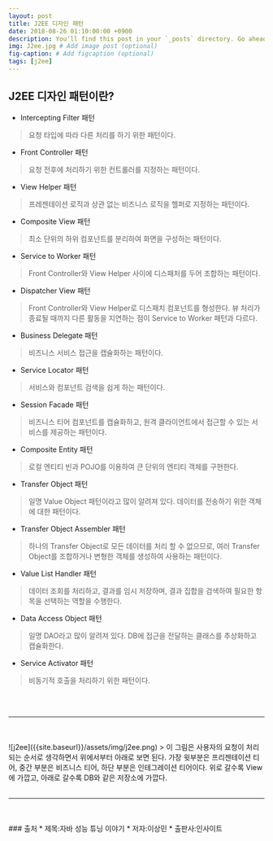 ```yaml
---
layout: post
title: J2EE 디자인 패턴
date: 2018-08-26 01:10:00:00 +0900
description: You’ll find this post in your `_posts` directory. Go ahead and edit it and re-build the site to see your changes. # Add post description (optional)
img: J2ee.jpg # Add image post (optional)
fig-caption: # Add figcaption (optional)
tags: [j2ee]
---
```

## J2EE 디자인 패턴이란?
* Intercepting Filter 패턴
> 요청 타입에 따라 다른 처리를 하기 위한 패턴이다.
* Front Controller 패턴
> 요청 전후에 처리하기 위한 컨트롤러를 지정하는 패턴이다.
* View Helper 패턴
> 프레젠테이션 로직과 상관 없는 비즈니스 로직을 헬퍼로 지정하는 패턴이다.
* Composite View 패턴
> 최소 단위의 하위 컴포넌트를 분리하여 화면을 구성하는 패턴이다.
* Service to Worker 패턴
> Front Controller와 View Helper 사이에 디스패처를 두어 조합하는 패턴이다.
* Dispatcher View 패턴
> Front Controller와 View Helper로 디스패치 컴포넌트를 형성한다. 뷰 처리가 종료될 때까지 다른 활동을 지연하는 점이 Service to Worker 패턴과 다르다.
* Business Delegate 패턴
> 비즈니스 서비스 접근을 캡슐화하는 패턴이다.
* Service Locator 패턴
> 서비스와 컴포넌트 검색을 쉽게 하는 패턴이다.
* Session Facade 패턴
> 비즈니스 티어 컴포넌트를 캡슐화하고, 원격 클라이언트에서 접근할 수 있는 서비스를 제공하는 패턴이다.
* Composite Entity 패턴  
> 로컬 엔티티 빈과 POJO를 이용하여 큰 단위의 엔티티 객체를 구현한다.
* Transfer Object 패턴
> 일명 Value Object 패턴이라고 많이 알려져 있다. 데이터를 전송하기 위한 객체에 대한 패턴이다.
* Transfer Object Assembler 패턴
> 하나의 Transfer Object로 모든 데이터를 처리 할 수 없으므로, 여러 Transfer Object를 조합하거나 변형한 객체를 생성하여 사용하는 패턴이다.
* Value List Handler 패턴
> 데이터 조회를 처리하고, 결과를 임시 저장하며, 결과 집합을 검색하여 필요한 항목을 선택하는 역할을 수행한다.
* Data Access Object 패턴
> 일명 DAO라고 많이 알려져 있다. DB에 접근을 전달하는 클래스를 추상화하고 캡슐화한다.
* Service Activator 패턴
> 비동기적 호출을 처리하기 위한 패턴이다.
<br/>
<br/>
<hr>
<br/>
<br/>
![j2ee]({{site.baseurl}}/assets/img/j2ee.png)  
> 이 그림은 사용자의 요청이 처리되는 순서로 생각하면서 위에서부터 아래로 보면 된다.  
가장 윗부분은 프리젠테이션 티어, 중간 부분은 비즈니스 티어, 하단 부분은 인테그레이션 티어이다.  
위로 갈수록 View에 가깝고, 아래로 갈수록 DB와 같은 저장소에 가깝다.
<br/>
<br/>
<hr>
<br/>
<br/>
### 출처
* 제목:자바 성능 튜닝 이야기
* 저자:이상민
* 출판사:인사이트